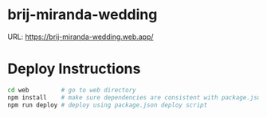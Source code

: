 # brij-miranda-wedding

URL: https://brij-miranda-wedding.web.app/

# Deploy Instructions

``` sh
cd web         # go to web directory
npm install    # make sure dependencies are consistent with package.json
npm run deploy # deploy using package.json deploy script
```
